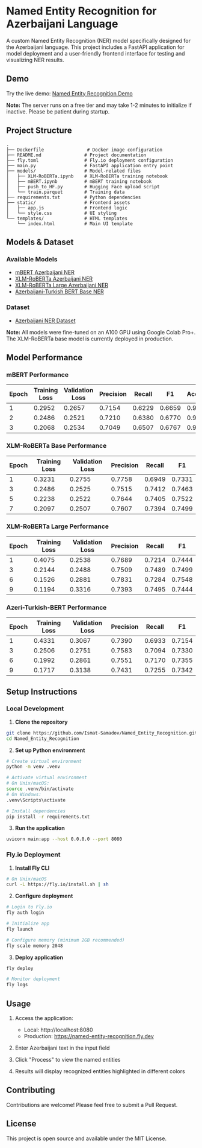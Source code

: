 # Named Entity Recognition for Azerbaijani Language

A custom Named Entity Recognition (NER) model specifically designed for the Azerbaijani language. This project includes a FastAPI application for model deployment and a user-friendly frontend interface for testing and visualizing NER results.

## Demo

Try the live demo: [Named Entity Recognition Demo](https://named-entity-recognition.fly.dev/)

**Note:** The server runs on a free tier and may take 1-2 minutes to initialize if inactive. Please be patient during startup.

## Project Structure

```
.
├── Dockerfile                # Docker image configuration
├── README.md                # Project documentation
├── fly.toml                 # Fly.io deployment configuration
├── main.py                  # FastAPI application entry point
├── models/                  # Model-related files
│   ├── XLM-RoBERTa.ipynb    # XLM-RoBERTa training notebook
│   ├── mBERT.ipynb          # mBERT training notebook
│   ├── push_to_HF.py        # Hugging Face upload script
│   └── train.parquet        # Training data
├── requirements.txt         # Python dependencies
├── static/                  # Frontend assets
│   ├── app.js               # Frontend logic
│   └── style.css            # UI styling
└── templates/               # HTML templates
    └── index.html           # Main UI template
```

## Models & Dataset

### Available Models

- [mBERT Azerbaijani NER](https://huggingface.co/IsmatS/mbert-az-ner)
- [XLM-RoBERTa Azerbaijani NER](https://huggingface.co/IsmatS/xlm-roberta-az-ner)
- [XLM-RoBERTa Large Azerbaijani NER](https://huggingface.co/IsmatS/xlm_roberta_large_az_ner)
- [Azerbaijani-Turkish BERT Base NER](https://huggingface.co/IsmatS/azeri-turkish-bert-ner)

### Dataset
- [Azerbaijani NER Dataset](https://huggingface.co/datasets/LocalDoc/azerbaijani-ner-dataset)

**Note:** All models were fine-tuned on an A100 GPU using Google Colab Pro+. The XLM-RoBERTa base model is currently deployed in production.

## Model Performance

### mBERT Performance

| Epoch | Training Loss | Validation Loss | Precision | Recall | F1 | Accuracy |
|-------|---------------|-----------------|-----------|---------|-------|-----------|
| 1 | 0.2952 | 0.2657 | 0.7154 | 0.6229 | 0.6659 | 0.9191 |
| 2 | 0.2486 | 0.2521 | 0.7210 | 0.6380 | 0.6770 | 0.9214 |
| 3 | 0.2068 | 0.2534 | 0.7049 | 0.6507 | 0.6767 | 0.9209 |

### XLM-RoBERTa Base Performance

| Epoch | Training Loss | Validation Loss | Precision | Recall | F1 |
|-------|---------------|-----------------|-----------|---------|-------|
| 1 | 0.3231 | 0.2755 | 0.7758 | 0.6949 | 0.7331 |
| 3 | 0.2486 | 0.2525 | 0.7515 | 0.7412 | 0.7463 |
| 5 | 0.2238 | 0.2522 | 0.7644 | 0.7405 | 0.7522 |
| 7 | 0.2097 | 0.2507 | 0.7607 | 0.7394 | 0.7499 |

### XLM-RoBERTa Large Performance

| Epoch | Training Loss | Validation Loss | Precision | Recall | F1 |
|-------|---------------|-----------------|-----------|---------|-------|
| 1 | 0.4075 | 0.2538 | 0.7689 | 0.7214 | 0.7444 |
| 3 | 0.2144 | 0.2488 | 0.7509 | 0.7489 | 0.7499 |
| 6 | 0.1526 | 0.2881 | 0.7831 | 0.7284 | 0.7548 |
| 9 | 0.1194 | 0.3316 | 0.7393 | 0.7495 | 0.7444 |

### Azeri-Turkish-BERT Performance

| Epoch | Training Loss | Validation Loss | Precision | Recall | F1 |
|-------|---------------|-----------------|-----------|---------|-------|
| 1 | 0.4331 | 0.3067 | 0.7390 | 0.6933 | 0.7154 |
| 3 | 0.2506 | 0.2751 | 0.7583 | 0.7094 | 0.7330 |
| 6 | 0.1992 | 0.2861 | 0.7551 | 0.7170 | 0.7355 |
| 9 | 0.1717 | 0.3138 | 0.7431 | 0.7255 | 0.7342 |

## Setup Instructions

### Local Development

1. **Clone the repository**
```bash
git clone https://github.com/Ismat-Samadov/Named_Entity_Recognition.git
cd Named_Entity_Recognition
```

2. **Set up Python environment**
```bash
# Create virtual environment
python -m venv .venv

# Activate virtual environment
# On Unix/macOS:
source .venv/bin/activate
# On Windows:
.venv\Scripts\activate

# Install dependencies
pip install -r requirements.txt
```

3. **Run the application**
```bash
uvicorn main:app --host 0.0.0.0 --port 8080
```

### Fly.io Deployment

1. **Install Fly CLI**
```bash
# On Unix/macOS
curl -L https://fly.io/install.sh | sh
```

2. **Configure deployment**
```bash
# Login to Fly.io
fly auth login

# Initialize app
fly launch

# Configure memory (minimum 2GB recommended)
fly scale memory 2048
```

3. **Deploy application**
```bash
fly deploy

# Monitor deployment
fly logs
```

## Usage

1. Access the application:
   - Local: http://localhost:8080
   - Production: https://named-entity-recognition.fly.dev

2. Enter Azerbaijani text in the input field
3. Click "Process" to view the named entities
4. Results will display recognized entities highlighted in different colors

## Contributing

Contributions are welcome! Please feel free to submit a Pull Request.

## License

This project is open source and available under the MIT License.
